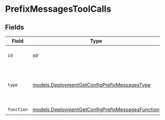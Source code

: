 # PrefixMessagesToolCalls


## Fields

| Field                                                                                                      | Type                                                                                                       | Required                                                                                                   | Description                                                                                                |
| ---------------------------------------------------------------------------------------------------------- | ---------------------------------------------------------------------------------------------------------- | ---------------------------------------------------------------------------------------------------------- | ---------------------------------------------------------------------------------------------------------- |
| `id`                                                                                                       | *str*                                                                                                      | :heavy_check_mark:                                                                                         | The ID of the tool call.                                                                                   |
| `type`                                                                                                     | [models.DeploymentGetConfigPrefixMessagesType](../models/deploymentgetconfigprefixmessagestype.md)         | :heavy_check_mark:                                                                                         | The type of the tool. Currently, only `function` is supported.                                             |
| `function`                                                                                                 | [models.DeploymentGetConfigPrefixMessagesFunction](../models/deploymentgetconfigprefixmessagesfunction.md) | :heavy_check_mark:                                                                                         | N/A                                                                                                        |
